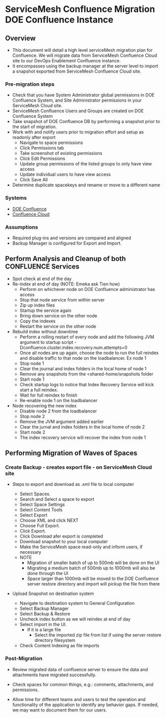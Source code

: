 # ServiceMesh Confluence Migration DOE Confluence Instance

## Overview
* This document will detail a high level serviceMesh migration plan for Confluence. We will migrate data from ServiceMesh Confluence Cloud site to our DevOps Enablement Confluence instance. 
* It encompasses using the backup manager at the server level to import a snapshot exported from ServiceMesh Confluence Cloud site.

### Pre-migration steps

* Check that you have System Administrator global permissions in DOE Confluence System, and Site Administrator permissions in your ServiceMesh Cloud site.
* ServiceMesh Confluence Users and Groups are created on DOE Confluence System
* Take snapshot of DOE Confluence DB by performing a snapshot prior to the start of migration.
* Work with and notify users prior to migration effort and setup as readonly after export
  * Navigate to space permissions
  * Click Permissions tab
  * Take screenshot of existing permissions
  * Click Edit Permissions
  * Update group permissions of the listed groups to only have view access
  * Update individual users to have view access
  * Click Save All
* Determine duplicate spacekeys and rename or move to a different name


### Systems

* [DOE Confluence](https://confluence.csc.com)
* [Confluence Cloud](https://dxcconfluence.atlassian.net)


### Assumptions

* Required plug-ins and versions are compared and aligned
* Backup Manager is configured for Export and Import.


## Perform Analysis and Cleanup of both CONFLUENCE Services
* Spot check at end of the day
* Re-index at end of day (NOTE: Emeka ask Tien how)
  * Perform on whichever node on DOE Confluence administrator has access
  * Stop that node service from within server
  * Zip up index files 
  * Startup the service again
  * Bring down service on the other node
  * Copy the indexes
  * Restart the service on the other node
* Rebuild index without downtime
  * Perform a rolling restart of every node and add the following JVM argument to startup script 
  -Dconfluence.cluster.index.recovery.num.attempts=0
  * Once all nodes are up again, choose the node to run the full reindex and disable traffic to that node on the loadbalancer. Ex node 1
  * Stop node 1
  * Clear the journal and index folders in the local home of node 1
  * Remove any snapshots from the <shared-home/snapshots folder
  * Start node 1
  * Check startup logs to notice that Index Recovery Service will kick start a full reindex.
  * Wait for full reindex to finish
  * Re-enable node 1 on the loadbalancer
* Node recovering the new index
  * Disable node 2 from the loadbalancer
  * Stop node 2
  * Remove the JVM argument added earlier
  * Clear the jurnal and index folders in the local home of node 2
  * Start node 2
  * The index recovery service will recover the index from node 1

## Performing Migration of Waves of Spaces
### Create Backup - creates export file - on ServiceMesh Cloud site 
* Steps to export and download as .xml file to local computer 
  * Select Spaces.
  * Search and Select a space to export
  * Select Space Settings
  * Select Content Tools
  * Select Export
  * Choose XML and click NEXT
  * Choose Full Export.
  * Click Export.
  * Click Download afer export is completed 
  * Download snapshot to your local computer
  * Make the ServiceMesh space read-only and inform users, if necessary
  * NOTE
    * Migration of smaller batch of up to 500mb will be done on the UI
    * Migrating a medium batch of 500mb up to 1000mb will also be done through the UI
    * Space larger than 1000mb will be moved to the DOE Confluence server restore directory and import will pickup the file from there

* Upload Snapshot on destination system
  * Navigate to destination system to General Configuration
  * Select Backup Manager
  * Select Backup & Restore
  * Uncheck index button as we will reindex at end of day
  * Select import in the UI. 
    * If it is a large file
      * Select the imported zip file from list if using the server restore directory filesystem
  * Check Content Indexing as file imports

### Post-Migration

* Review migrated data of confluence server to ensure the data and attachments have migrated successfully. 

* Check spaces for common things, e.g.: comments, attachments, and permissions.
* Allow time for different teams and users to test the operation and functionality of the application to identify any behavior gaps. If needed, we may want to document them for our users.
